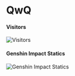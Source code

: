 # QwQ
<!--![Top Languages Card (Compact layout)](https://github-readme-stats.vercel.app/api/top-langs/?username=Slinet6056&layout=compact)  -->
<!--![GitHub Stats](https://github-readme-stats.vercel.app/api?username=Slinet6056&show_icons=true)  -->
#### Visitors
![Visitors](https://count.getloli.com/get/@Slinet6056?theme=gelbooru)
#### Genshin Impact Statics
![Genshin Impact Statics](https://genshin-card.getloli.com/rand/5460718.png)
